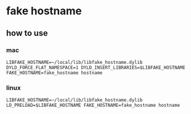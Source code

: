 # fake hostname

## how to use
### mac
```
LIBFAKE_HOSTNAME=~/local/lib/libfake_hostname.dylib
DYLD_FORCE_FLAT_NAMESPACE=1 DYLD_INSERT_LIBRARIES=$LIBFAKE_HOSTNAME FAKE_HOSTNAME=fake_hostname hostname
```

### linux
```
LIBFAKE_HOSTNAME=~/local/lib/libfake_hostname.dylib
LD_PRELOAD=$LIBFAKE_HOSTNAME FAKE_HOSTNAME=fake_hostname hostname
```
